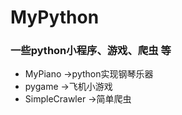 # MyPython
### 一些python小程序、游戏、爬虫 等

* MyPiano ->python实现钢琴乐器
* pygame ->飞机小游戏
* SimpleCrawler ->简单爬虫
